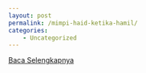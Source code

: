 ```yaml
---
layout: post
permalink: /mimpi-haid-ketika-hamil/
categories:
    - Uncategorized
---
```


[Baca Selengkapnya](/02)
